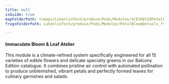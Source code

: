 ```yaml
---
title: null
isGuide: true
mapFolderPath: tsmaps/LuSenlinTech/produce/Pods/Modules/%CE%9E%20PetalBloomDetails
fragsFolderPath: LuSenlinTech/produce/Pods/Modules/PetalBloomDetails_frags

---
```



<!-- tsGuideRenderComment {"guide":{"id":"yAZQcp1dF","path":"LuSenlinTech/produce/Pods/Modules","fragmentFolderPath":"LuSenlinTech/produce/Pods/Modules/PetalBloomDetails_frags"},"fragment":{"id":"yAZQcp1dF","topLevelMapKey":"xrdmsU01vl","mapKeyChain":"xrdmsU01vl","guideID":"yAZQcp2Cm","guidePath":"c:/GitHub/MuddySpud/MuddySpud.github.io/tsmaps/LuSenlinTech/produce/Pods/Modules/PetalBloomDetails.tspod","chartKey":"xrdmsU01vl","isLeaf":false,"options":[{"id":"yAZQdE1hD","option":"How it works","order":1,"isAncillary":true},{"id":"yAZQda0DE","option":"The science behind it","order":2,"isAncillary":true},{"id":"yAZQdt22Q","option":"The technology","order":3,"isAncillary":true}]}} -->

#### Immaculate Bloom & Leaf Atelier

This module is a climate-refined system specifically engineered for all 15 varieties of edible flowers and delicate specialty greens in our Balcony Edition catalogue. It combines pristine air control with automated pollination to produce unblemished, vibrant petals and perfectly formed leaves for culinary garnishes and salads.

